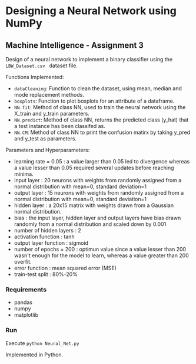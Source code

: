 # Designing a Neural Network using NumPy
## Machine Intelligence - Assignment 3

Design of a neural network to implement a binary classifier using the ```LBW_Dataset.csv ``` dataset file.

Functions Implemented:
- ```dataCleaning```: Function to clean the dataset, using mean, median and mode replacement methods.
- ```boxplots```: Function to plot boxplots for an attribute of a dataframe.
- ```NN.fit```: Method of class NN, used to train the neural network using the X_train and y_train parameters.
- ```NN.predict```: Method of class NN, returns the predicted class (y_hat) that a test instance has been classifed as. 
- ```NN.CM```: Method of class NN to print the confusion matirx by taking y_pred and y_test as parameters.

Parameters and Hyperparameters:
- learning rate = 0.05 : a value larger than 0.05 led to divergence whereas a value lesser than 0.05 required several updates before reaching minima.
- input layer : 20 neurons with weights from randomly assigned from a normal distribution with mean=0, standard deviation=1
- output layer : 15 neurons with weights from randomly assigned from a normal distribution with mean=0, standard deviation=1
- hidden layer : a 20x15 matrix with weights drawn from a Gaussian normal distribution.
- bias : the input layer, hidden layer and output layers have bias drawn randomly from a normal distribution and scaled down by 0.001
- number of hidden layers : 2
- activation function : tanh
- output layer function : sigmoid
- number of epochs = 200 : optimun value since a value lesser than 200 wasn't enough for the model to learn, whereas a value greater than 200 overfit.
- error function : mean squared error (MSE)
- train-test split : 80%-20%


### Requirements
- pandas
- numpy
- matplotlib

### Run
Execute ```python Neural_Net.py```

Implemented in Python.
